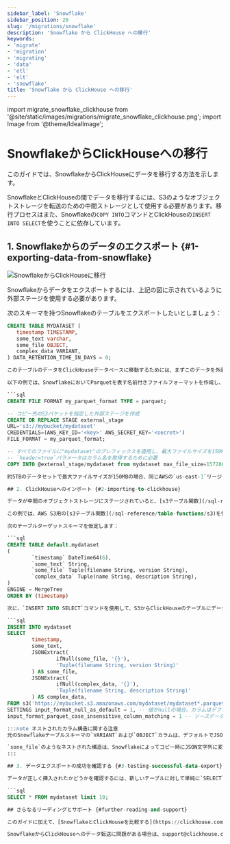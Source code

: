 ```yaml
---
sidebar_label: 'Snowflake'
sidebar_position: 20
slug: '/migrations/snowflake'
description: 'Snowflake から ClickHouse への移行'
keywords:
- 'migrate'
- 'migration'
- 'migrating'
- 'data'
- 'etl'
- 'elt'
- 'snowflake'
title: 'Snowflake から ClickHouse への移行'
---
```


import migrate_snowflake_clickhouse from '@site/static/images/migrations/migrate_snowflake_clickhouse.png';
import Image from '@theme/IdealImage';


# SnowflakeからClickHouseへの移行

このガイドでは、SnowflakeからClickHouseにデータを移行する方法を示します。

SnowflakeとClickHouseの間でデータを移行するには、S3のようなオブジェクトストレージを転送のための中間ストレージとして使用する必要があります。移行プロセスはまた、Snowflakeの`COPY INTO`コマンドとClickHouseの`INSERT INTO SELECT`を使うことに依存しています。

## 1. Snowflakeからのデータのエクスポート {#1-exporting-data-from-snowflake}

<Image img={migrate_snowflake_clickhouse} size="md" alt="SnowflakeからClickHouseに移行"/>

Snowflakeからデータをエクスポートするには、上記の図に示されているように外部ステージを使用する必要があります。

次のスキーマを持つSnowflakeのテーブルをエクスポートしたいとしましょう：

```sql
CREATE TABLE MYDATASET (
   timestamp TIMESTAMP,
   some_text varchar,
   some_file OBJECT,
   complex_data VARIANT,
) DATA_RETENTION_TIME_IN_DAYS = 0;

このテーブルのデータをClickHouseデータベースに移動するためには、まずこのデータを外部ステージにコピーする必要があります。データをコピーする際には、型情報を共有でき、精度を保持し、圧縮が良く、分析で一般的なネストされた構造をネイティブにサポートしているため、間の形式としてParquetを推奨します。

以下の例では、SnowflakeにおいてParquetを表す名前付きファイルフォーマットを作成し、希望するファイルオプションを指定します。次に、コピーしたデータセットを含むバケットを指定します。最後に、データセットをバケットにコピーします。

```sql
CREATE FILE FORMAT my_parquet_format TYPE = parquet;

-- コピー先のS3バケットを指定した外部ステージを作成
CREATE OR REPLACE STAGE external_stage
URL='s3://mybucket/mydataset'
CREDENTIALS=(AWS_KEY_ID='<key>' AWS_SECRET_KEY='<secret>')
FILE_FORMAT = my_parquet_format;

-- すべてのファイルに"mydataset"のプレフィックスを適用し、最大ファイルサイズを150MBに指定
-- `header=true`パラメータはカラム名を取得するために必要
COPY INTO @external_stage/mydataset from mydataset max_file_size=157286400 header=true;

約5TBのデータセットで最大ファイルサイズが150MBの場合、同じAWSの`us-east-1`リージョンにある2X-LargeのSnowflakeウェアハウスを使用していると、データをS3バケットにコピーするのに約30分かかります。

## 2. ClickHouseへのインポート {#2-importing-to-clickhouse}

データが中間のオブジェクトストレージにステージされていると、[s3テーブル関数](/sql-reference/table-functions/s3)などのClickHouse関数を使用して、下記のようにテーブルにデータを挿入できます。

この例では、AWS S3用の[s3テーブル関数](/sql-reference/table-functions/s3)を使用していますが、Google Cloud Storageには[gcsテーブル関数](/sql-reference/table-functions/gcs)を、Azure Blob Storageには[azureBlobStorageテーブル関数](/sql-reference/table-functions/azureBlobStorage)を使用できます。

次のテーブルターゲットスキーマを仮定します：

```sql
CREATE TABLE default.mydataset
(
        `timestamp` DateTime64(6),
        `some_text` String,
        `some_file` Tuple(filename String, version String),
        `complex_data` Tuple(name String, description String),
)
ENGINE = MergeTree
ORDER BY (timestamp)

次に、`INSERT INTO SELECT`コマンドを使用して、S3からClickHouseのテーブルにデータを挿入できます：

```sql
INSERT INTO mydataset
SELECT
        timestamp,
        some_text,
        JSONExtract(
                ifNull(some_file, '{}'),
                'Tuple(filename String, version String)'
        ) AS some_file,
        JSONExtract(
                ifNull(complex_data, '{}'),
                'Tuple(filename String, description String)'
        ) AS complex_data,
FROM s3('https://mybucket.s3.amazonaws.com/mydataset/mydataset*.parquet')
SETTINGS input_format_null_as_default = 1, -- 値がnullの場合、カラムはデフォルトとして挿入されることを保証
input_format_parquet_case_insensitive_column_matching = 1 -- ソースデータとターゲットテーブル間でのカラムマッチングは大文字小文字を区別しない

:::note ネストされたカラム構造に関する注意
元のSnowflakeテーブルスキーマの`VARIANT`および`OBJECT`カラムは、デフォルトでJSON文字列として出力されるため、ClickHouseに挿入する際にはこれをキャストする必要があります。

`sone_file`のようなネストされた構造は、Snowflakeによってコピー時にJSON文字列に変換されます。このデータをインポートするには、同期時にこれらの構造をタプルに変換する必要があります。上記のように、[JSONExtract関数](/sql-reference/functions/json-functions#jsonextract)を使用します。
:::

## 3. データエクスポートの成功を確認する {#3-testing-successful-data-export}

データが正しく挿入されたかどうかを確認するには、新しいテーブルに対して単純に`SELECT`クエリを実行します：

```sql
SELECT * FROM mydataset limit 10;

## さらなるリーディングとサポート {#further-reading-and-support}

このガイドに加えて、[SnowflakeとClickHouseを比較する](https://clickhouse.com/blog/clickhouse-vs-snowflake-for-real-time-analytics-comparison-migration-guide)というブログ記事を読むことをお勧めします。

SnowflakeからClickHouseへのデータ転送に問題がある場合は、support@clickhouse.comまでお気軽にお問い合わせください。
